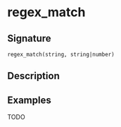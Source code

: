 # regex_match

## Signature

`regex_match(string, string|number)`

## Description



## Examples

TODO
